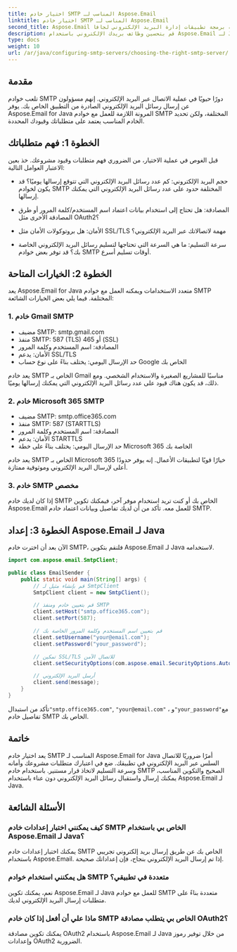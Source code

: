 ```yaml
---
title: اختيار خادم SMTP المناسب لـ Aspose.Email
linktitle: اختيار خادم SMTP المناسب لـ Aspose.Email
second_title: Aspose.Email واجهة برمجة تطبيقات إدارة البريد الإلكتروني لجافا
description: قم بتحسين وظائف بريدك الإلكتروني باستخدام Aspose.Email لـ Java. تعرف على كيفية اختيار خادم SMTP المناسب وإرسال رسائل البريد الإلكتروني بسهولة.
type: docs
weight: 10
url: /ar/java/configuring-smtp-servers/choosing-the-right-smtp-server/
---
```


## مقدمة

تلعب خوادم SMTP دورًا حيويًا في عملية الاتصال عبر البريد الإلكتروني. إنهم مسؤولون عن إرسال رسائل البريد الإلكتروني الصادرة من التطبيق الخاص بك. يوفر Aspose.Email for Java المرونة اللازمة للعمل مع خوادم SMTP المختلفة، ولكن تحديد الخادم المناسب يعتمد على متطلباتك وقيودك المحددة.

## الخطوة 1: فهم متطلباتك

قبل الغوص في عملية الاختيار، من الضروري فهم متطلبات وقيود مشروعك. خذ بعين الاعتبار العوامل التالية:

- حجم البريد الإلكتروني: كم عدد رسائل البريد الإلكتروني التي تتوقع إرسالها يوميًا؟ قد يكون لخوادم SMTP المختلفة حدود على عدد رسائل البريد الإلكتروني التي يمكنك إرسالها.

- المصادقة: هل تحتاج إلى استخدام بيانات اعتماد اسم المستخدم/كلمة المرور أو طرق المصادقة الأخرى مثل OAuth2؟

- الأمان: هل بروتوكولات الأمان مثل SSL/TLS مهمة لاتصالاتك عبر البريد الإلكتروني؟

- سرعة التسليم: ما هي السرعة التي تحتاجها لتسليم رسائل البريد الإلكتروني الخاصة بك؟ قد توفر بعض خوادم SMTP أوقات تسليم أسرع.

## الخطوة 2: الخيارات المتاحة

يعد Aspose.Email for Java متعدد الاستخدامات ويمكنه العمل مع خوادم SMTP المختلفة. فيما يلي بعض الخيارات الشائعة:

### 1. خادم Gmail SMTP

- مضيف SMTP: smtp.gmail.com
- منفذ SMTP: 587 (TLS) أو 465 (SSL)
- المصادقة: اسم المستخدم وكلمة المرور
- الأمان: يدعم SSL/TLS
- حد الإرسال اليومي: يختلف بناءً على نوع حساب Google الخاص بك

يعد خادم SMTP الخاص بـ Gmail مناسبًا للمشاريع الصغيرة والاستخدام الشخصي. ومع ذلك، قد يكون هناك قيود على عدد رسائل البريد الإلكتروني التي يمكنك إرسالها يوميًا.

### 2. خادم Microsoft 365 SMTP

- مضيف SMTP: smtp.office365.com
- منفذ SMTP: 587 (STARTTLS)
- المصادقة: اسم المستخدم وكلمة المرور
- الأمان: يدعم STARTTLS
- حد الإرسال اليومي: يختلف بناءً على خطة Microsoft 365 الخاصة بك

يعد خادم SMTP الخاص بـ Microsoft 365 خيارًا قويًا لتطبيقات الأعمال. إنه يوفر حدودًا أعلى لإرسال البريد الإلكتروني وموثوقية ممتازة.

### 3. خادم SMTP مخصص

إذا كان لديك خادم SMTP الخاص بك أو كنت تريد استخدام موفر آخر، فيمكنك تكوين Aspose.Email للعمل معه. تأكد من أن لديك تفاصيل وبيانات اعتماد خادم SMTP.

## الخطوة 3: إعداد Aspose.Email لـ Java

الآن بعد أن اخترت خادم SMTP، فلنقم بتكوين Aspose.Email لـ Java لاستخدامه.

```java
import com.aspose.email.SmtpClient;

public class EmailSender {
    public static void main(String[] args) {
        // قم بإنشاء مثيل لـ SmtpClient
        SmtpClient client = new SmtpClient();

        // قم بتعيين خادم ومنفذ SMTP
        client.setHost("smtp.office365.com");
        client.setPort(587);

        // قم بتعيين اسم المستخدم وكلمة المرور الخاصة بك
        client.setUsername("your@email.com");
        client.setPassword("your_password");

        // تمكين SSL/TLS للاتصال الآمن
        client.setSecurityOptions(com.aspose.email.SecurityOptions.Auto);

        // أرسل البريد الإلكتروني
        client.send(message);
    }
}
```

 تأكد من استبدال`"smtp.office365.com"`, `"your@email.com"` ، و`"your_password"`مع تفاصيل خادم SMTP الخاص بك.

## خاتمة

يعد اختيار خادم SMTP المناسب لـ Aspose.Email for Java أمرًا ضروريًا للاتصال السلس عبر البريد الإلكتروني في تطبيقك. ضع في اعتبارك متطلبات مشروعك وأمانه وسرعة التسليم لاتخاذ قرار مستنير. باستخدام خادم SMTP الصحيح والتكوين المناسب، يمكنك إرسال واستقبال رسائل البريد الإلكتروني دون عناء باستخدام Aspose.Email لـ Java.

## الأسئلة الشائعة

### كيف يمكنني اختبار إعدادات خادم SMTP الخاص بي باستخدام Aspose.Email لـ Java؟

يمكنك اختبار إعدادات خادم SMTP الخاص بك عن طريق إرسال بريد إلكتروني تجريبي باستخدام Aspose.Email. إذا تم إرسال البريد الإلكتروني بنجاح، فإن إعداداتك صحيحة.

### هل يمكنني استخدام خوادم SMTP متعددة في تطبيقي؟

نعم، يمكنك تكوين Aspose.Email لـ Java للعمل مع خوادم SMTP متعددة بناءً على متطلبات إرسال البريد الإلكتروني لديك.

### ماذا علي أن أفعل إذا كان خادم SMTP الخاص بي يتطلب مصادقة OAuth2؟

يمكنك تكوين مصادقة OAuth2 باستخدام Aspose.Email لـ Java من خلال توفير رموز وإعدادات OAuth2 الضرورية.
